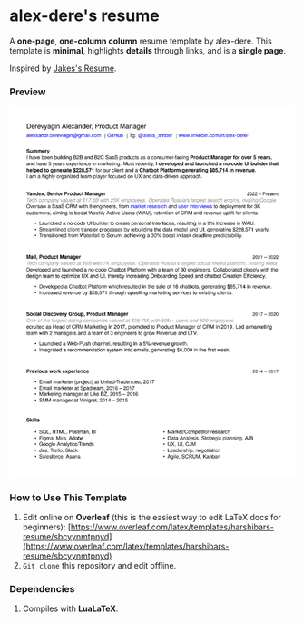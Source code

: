 # alex-dere's resume

A **one-page**, **one-column column** resume template by alex-dere. This template is **minimal**, highlights **details** through links, and is a **single page**.

Inspired by [Jakes's Resume](https://www.overleaf.com/latex/templates/jakes-resume/syzfjbzwjncs). 

### Preview
![alt text](https://github.com/alex-dere/resume/blob/main/alex_dere_resume.jpg)

### How to Use This Template
1. Edit online on **Overleaf** (this is the easiest way to edit LaTeX docs for beginners): [https://www.overleaf.com/latex/templates/harshibars-resume/sbcyynmtpnyd](https://www.overleaf.com/latex/templates/harshibars-resume/sbcyynmtpnyd)
2. `Git clone` this repository and edit offline.

### Dependencies
1. Compiles with **LuaLaTeX**.
